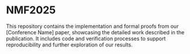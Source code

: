 # NMF2025
This repository contains the implementation and formal proofs from our [Conference Name] paper, showcasing the detailed work described in the publication. It includes code and verification processes to support reproducibility and further exploration of our results.
